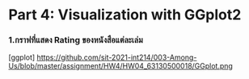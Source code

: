 # Part 4: Visualization with GGplot2
### 1.กราฟที่แสดง Rating ของหนังสือแต่ละเล่ม
[ggplot] https://github.com/sit-2021-int214/003-Among-Us/blob/master/assignment/HW4/HW04_63130500018/GGplot.png
